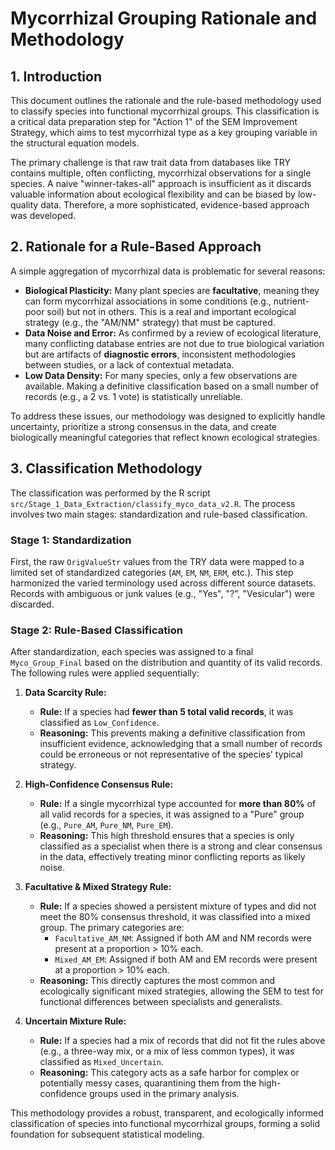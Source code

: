 
# Mycorrhizal Grouping Rationale and Methodology

## 1. Introduction

This document outlines the rationale and the rule-based methodology used to classify species into functional mycorrhizal groups. This classification is a critical data preparation step for "Action 1" of the SEM Improvement Strategy, which aims to test mycorrhizal type as a key grouping variable in the structural equation models.

The primary challenge is that raw trait data from databases like TRY contains multiple, often conflicting, mycorrhizal observations for a single species. A naive "winner-takes-all" approach is insufficient as it discards valuable information about ecological flexibility and can be biased by low-quality data. Therefore, a more sophisticated, evidence-based approach was developed.

## 2. Rationale for a Rule-Based Approach

A simple aggregation of mycorrhizal data is problematic for several reasons:

*   **Biological Plasticity:** Many plant species are **facultative**, meaning they can form mycorrhizal associations in some conditions (e.g., nutrient-poor soil) but not in others. This is a real and important ecological strategy (e.g., the "AM/NM" strategy) that must be captured.
*   **Data Noise and Error:** As confirmed by a review of ecological literature, many conflicting database entries are not due to true biological variation but are artifacts of **diagnostic errors**, inconsistent methodologies between studies, or a lack of contextual metadata.
*   **Low Data Density:** For many species, only a few observations are available. Making a definitive classification based on a small number of records (e.g., a 2 vs. 1 vote) is statistically unreliable.

To address these issues, our methodology was designed to explicitly handle uncertainty, prioritize a strong consensus in the data, and create biologically meaningful categories that reflect known ecological strategies.

## 3. Classification Methodology

The classification was performed by the R script `src/Stage_1_Data_Extraction/classify_myco_data_v2.R`. The process involves two main stages: standardization and rule-based classification.

### Stage 1: Standardization

First, the raw `OrigValueStr` values from the TRY data were mapped to a limited set of standardized categories (`AM`, `EM`, `NM`, `ERM`, etc.). This step harmonized the varied terminology used across different source datasets. Records with ambiguous or junk values (e.g., "Yes", "?", "Vesicular") were discarded.

### Stage 2: Rule-Based Classification

After standardization, each species was assigned to a final `Myco_Group_Final` based on the distribution and quantity of its valid records. The following rules were applied sequentially:

1.  **Data Scarcity Rule:**
    *   **Rule:** If a species had **fewer than 5 total valid records**, it was classified as `Low_Confidence`.
    *   **Reasoning:** This prevents making a definitive classification from insufficient evidence, acknowledging that a small number of records could be erroneous or not representative of the species' typical strategy.

2.  **High-Confidence Consensus Rule:**
    *   **Rule:** If a single mycorrhizal type accounted for **more than 80%** of all valid records for a species, it was assigned to a "Pure" group (e.g., `Pure_AM`, `Pure_NM`, `Pure_EM`).
    *   **Reasoning:** This high threshold ensures that a species is only classified as a specialist when there is a strong and clear consensus in the data, effectively treating minor conflicting reports as likely noise.

3.  **Facultative & Mixed Strategy Rule:**
    *   **Rule:** If a species showed a persistent mixture of types and did not meet the 80% consensus threshold, it was classified into a mixed group. The primary categories are:
        *   `Facultative_AM_NM`: Assigned if both AM and NM records were present at a proportion > 10% each.
        *   `Mixed_AM_EM`: Assigned if both AM and EM records were present at a proportion > 10% each.
    *   **Reasoning:** This directly captures the most common and ecologically significant mixed strategies, allowing the SEM to test for functional differences between specialists and generalists.

4.  **Uncertain Mixture Rule:**
    *   **Rule:** If a species had a mix of records that did not fit the rules above (e.g., a three-way mix, or a mix of less common types), it was classified as `Mixed_Uncertain`.
    *   **Reasoning:** This category acts as a safe harbor for complex or potentially messy cases, quarantining them from the high-confidence groups used in the primary analysis.

This methodology provides a robust, transparent, and ecologically informed classification of species into functional mycorrhizal groups, forming a solid foundation for subsequent statistical modeling.
